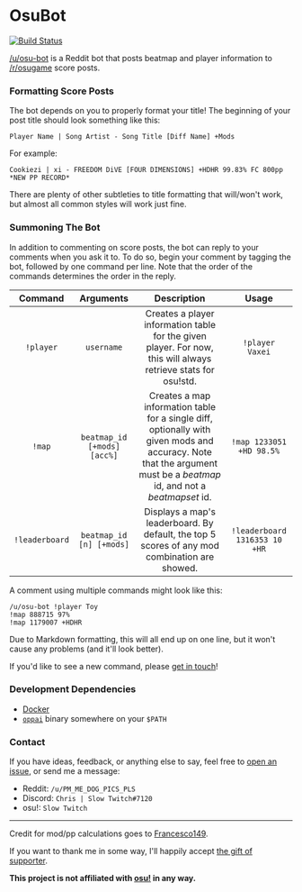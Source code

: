 # OsuBot

[![Build Status](https://travis-ci.org/christopher-dG/OsuBot.jl.svg?branch=master)](https://travis-ci.org/christopher-dG/OsuBot.jl)

[/u/osu-bot](https://reddit.com/u/osu-bot) is a Reddit bot that posts beatmap
and player information to [/r/osugame](https://reddit.com/r/osugame) score posts.

### Formatting Score Posts

The bot depends on you to properly format your title! The beginning of your
post title should look something like this:

```
Player Name | Song Artist - Song Title [Diff Name] +Mods
```

For example:

```
Cookiezi | xi - FREEDOM DiVE [FOUR DIMENSIONS] +HDHR 99.83% FC 800pp *NEW PP RECORD*
```

There are plenty of other subtleties to title formatting that will/won't work,
but almost all common styles will work just fine.

### Summoning The Bot

In addition to commenting on score posts, the bot can reply to your comments
when you ask it to. To do so, begin your comment by tagging the bot, followed
by one command per line. Note that the order of the commands determines the
order in the reply.

| Command | Arguments | Description | Usage |
| :-: | :-: | :-: | :-: |
| `!player` | `username` | Creates a player information table for the given player. For now, this will always retrieve stats for osu!std. | `!player Vaxei` |
| `!map` | `beatmap_id [+mods] [acc%]` | Creates a map information table for a single diff, optionally with given mods and accuracy. Note that the argument must be a *beatmap* id, and not a *beatmapset* id. | `!map 1233051 +HD 98.5%` |
| `!leaderboard` | `beatmap_id [n] [+mods]` | Displays a map's leaderboard. By default, the top 5 scores of any mod combination are showed. | `!leaderboard 1316353 10 +HR`

A comment using multiple commands might look like this:

```
/u/osu-bot !player Toy
!map 888715 97%
!map 1179007 +HDHR
```

Due to Markdown formatting, this will all end up on one line, but it won't
cause any problems (and it'll look better).

If you'd like to see a new command, please [get in touch](#contact)!

### Development Dependencies

* [Docker](https://www.docker.com/)
* [`oppai`](https://github.com/Francesco149/oppai-ng) binary somewhere on your
  `$PATH`

### Contact

If you have ideas, feedback, or anything else to say, feel free to
[open an issue](https://github.com/christopher-dG/OsuBot.jl/issues/new), or
send me a message:

* Reddit: `/u/PM_ME_DOG_PICS_PLS`
* Discord: `Chris | Slow Twitch#7120`
* osu!: `Slow Twitch`

***

Credit for mod/pp calculations goes to
[Francesco149](https://github.com/Francesco149/oppai-ng).

If you want to thank me in some way, I'll happily accept
[the gift of supporter](https://osu.ppy.sh/users/3172543).

**This project is not affiliated with [osu!](https://osu.ppy.sh) in any way.**
